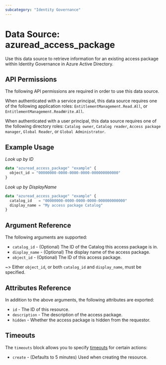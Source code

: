 ```yaml
---
subcategory: "Identity Governance"
---
```


# Data Source: azuread_access_package

Use this data source to retrieve information for an existing access package within Identity Governance in Azure Active Directory.

## API Permissions

The following API permissions are required in order to use this data source.

When authenticated with a service principal, this data source requires one of the following application roles: `EntitlementManagement.Read.All`, or `EntitlementManagement.ReadWrite.All`.

When authenticated with a user principal, this data source requires one of the following directory roles: `Catalog owner`, `Catalog reader`, `Access package manager`, `Global Reader`, or `Global Administrator`.

## Example Usage

*Look up by ID*

```terraform
data "azuread_access_package" "example" {
  object_id = "00000000-0000-0000-0000-000000000000"
}
```

*Look up by DisplayName*

```terraform
data "azuread_access_package" "example" {
  catalog_id   = "00000000-0000-0000-0000-000000000000"
  display_name = "My access package Catalog"
}
```

## Argument Reference

The following arguments are supported:

* `catalog_id` - (Optional) The ID of the Catalog this access package is in.
* `display_name` - (Optional) The display name of the access package.
* `object_id` - (Optional) The ID of this access package.

~> Either `object_id`, or both `catalog_id` and `display_name`, must be specified.


## Attributes Reference

In addition to the above arguments, the following attributes are exported:

* `id` - The ID of this resource.
* `description` - The description of the access package.
* `hidden` - Whether the access package is hidden from the requestor.

## Timeouts

The `timeouts` block allows you to specify [timeouts](https://www.terraform.io/language/resources/syntax#operation-timeouts) for certain actions:

* `create` - (Defaults to 5 minutes) Used when creating the resource.
